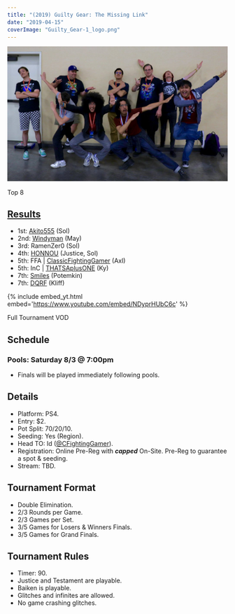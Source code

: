 ```yaml
---
title: "(2019) Guilty Gear: The Missing Link"
date: "2019-04-15"
coverImage: "Guilty_Gear-1_logo.png"
---
```


![](/uploads/gg1_top8.jpg)

Top 8

## [Results](https://smash.gg/tournament/animevo-2019/events/guilty-gear-the-missing-link-1/overview)

- 1st: [Akito555](@akitolovesmusic) (Sol)
- 2nd: [Windyman](@wyndiman) (May)
- 3rd: RamenZer0 (Sol)
- 4th: [HONNOU](@HonnouRod) (Justice, Sol)
- 5th: FFA \| [ClassicFightingGamer](@CFightingGamer) (Axl)
- 5th: InC \| [THATSAplusONE](@THATSAplusONE) (Ky)
- 7th: [Smiles](@Smilepants_) (Potemkin)
- 7th: [DQRF](@DWRF52) (Kliff)

{% include embed_yt.html embed='https://www.youtube.com/embed/NDyprHUbC6c' %}

Full Tournament VOD

## Schedule

### Pools: Saturday 8/3 @ 7:00pm

- Finals will be played immediately following pools.

## Details

- Platform: PS4.
- Entry: $2.
- Pot Split: 70/20/10.
- Seeding: Yes (Region).
- Head TO: Id ([@CFightingGamer](https://twitter.com/CFightingGamer)).
- Registration: Online Pre-Reg with **_capped_** On-Site. Pre-Reg to guarantee a spot & seeding.
- Stream: TBD.

## Tournament Format

- Double Elimination.
- 2/3 Rounds per Game.
- 2/3 Games per Set.
- 3/5 Games for Losers & Winners Finals.
- 3/5 Games for Grand Finals.

## Tournament Rules

- Timer: 90.
- Justice and Testament are playable.
- Baiken is playable.
- Glitches and infinites are allowed.
- No game crashing glitches.
